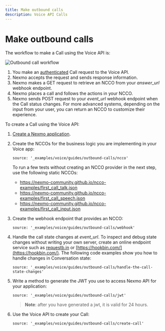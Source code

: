 ```yaml
---
title: Make outbound calls
description: Voice API Calls
---
```


# Make outbound calls

The workflow to make a Call using the Voice API is:

![Outbound call workflow](/assets/images/workflow_voice_api_outbound_call.svg)

1. You make an [authenticated](tools/application-api/application-security#minting) Call request to the Voice API.
2. Nexmo accepts the request and sends response information.  
3. Nexmo makes a GET request to retrieve an NCCO from your *answer_url* webhook endpoint.
4. Nexmo places a call and follows the actions in your NCCO.
4. Nexmo sends POST request to your *event_url* webhook endpoint when the Call status changes.
 For more advanced systems, depending on the input from your user, you can return an NCCO to customize their experience.

To create a Call using the Voice API:


1. [Create a Nexmo application](tools/application-api#apps_quickstart).</li>
2. Create the NCCOs for the business logic you are implementing in your Voice app:

    ```tabbed_content
    source: '_examples/voice/guides/outbound-calls/ncco'
    ```

    To run a few tests without creating an NCCO provider in the next step, use the following static NCCOs:
      * <https://nexmo-community.github.io/ncco-examples/first_call_talk.json>
      * <https://nexmo-community.github.io/ncco-examples/first_call_speech.json>
      * <https://nexmo-community.github.io/ncco-examples/first_call_input.json>

3. Create the webhook endpoint that provides an NCCO:

    ```tabbed_examples
    source: '_examples/voice/guides/outbound-calls/webhook'
    ```

4. Handle the call state changes at <i>event_url</i>. To inspect and debug state changes without writing your own server, create an online endpoint service such as [requestb.in](http://requestb.in/) or [https://hookbin.com/](https://hookbin.com/). The following code examples show you how to handle changes in Conversation state:

    ```tabbed_examples
    source: '_examples/voice/guides/outbound-calls/handle-the-call-state-changes'
    ```

5. Write a method to generate the JWT you use to access Nexmo API for your application:

    ```tabbed_examples
    source: '_examples/voice/guides/outbound-calls/jwt'
    ```

    > **Note**: after you have generated a jwt, it is valid for 24 hours.


6. Use the Voice API to create your Call:

    ```tabbed_examples
    source: '_examples/voice/guides/outbound-calls/create-call'
    ```
